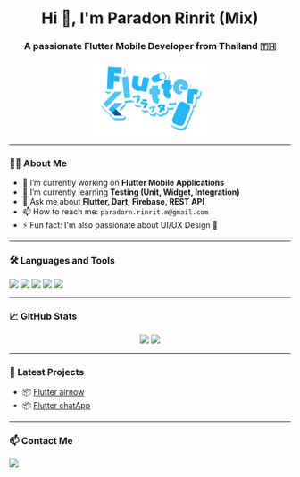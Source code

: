 <h1 align="center">Hi 👋, I'm Paradon Rinrit (Mix)</h1>
<h3 align="center">A passionate Flutter Mobile Developer from Thailand 🇹🇭</h3>

<p align="center">
  <img src="https://github.com/ParadornR/ParadornR/blob/main/picture/FlutterTransparent.png" style="width: 200px; height: auto;" />
</p>

---

### 👨‍💻 About Me
- 🔭 I’m currently working on **Flutter Mobile Applications**
- 🌱 I’m currently learning **Testing (Unit, Widget, Integration)**
- 💬 Ask me about **Flutter, Dart, Firebase, REST API**
- 📫 How to reach me: `paradorn.rinrit.m@gmail.com`
- ⚡ Fun fact: I'm also passionate about UI/UX Design 🎨

---

### 🛠️ Languages and Tools
<p align="left">
  <img src="https://img.shields.io/badge/Dart-0175C2?style=for-the-badge&logo=dart&logoColor=white" />
  <img src="https://img.shields.io/badge/Flutter-02569B?style=for-the-badge&logo=flutter&logoColor=white" />
  <img src="https://img.shields.io/badge/Firebase-FFCA28?style=for-the-badge&logo=firebase&logoColor=black" />
  <img src="https://img.shields.io/badge/VS%20Code-007ACC?style=for-the-badge&logo=visual-studio-code&logoColor=white" />
  <img src="https://img.shields.io/badge/GitHub-181717?style=for-the-badge&logo=github&logoColor=white" />
</p>

---

### 📈 GitHub Stats
<p align="center">
  <img src="https://github-readme-stats.vercel.app/api?username=your-username&show_icons=true&theme=tokyonight" />
  <img src="https://github-readme-stats.vercel.app/api/top-langs/?username=your-username&layout=compact&theme=tokyonight" />
</p>

---

### 📱 Latest Projects
- 📦 [Flutter airnow](https://github.com/ParadornR/flutter_airnow)
- 📦 [Flutter chatApp](https://github.com/ParadornR/Flutter_chatApp_Firebase)

---

### 📫 Contact Me
<p>
  <a href="mailto:paradorn.rinrit.m@gmail.com"><img src="https://img.shields.io/badge/Email-D14836?style=flat-square&logo=gmail&logoColor=white"/></a>
</p>




